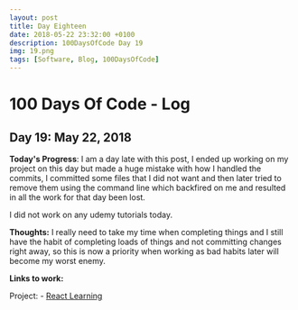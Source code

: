 ```yaml
---
layout: post
title: Day Eighteen
date: 2018-05-22 23:32:00 +0100
description: 100DaysOfCode Day 19
img: 19.png
tags: [Software, Blog, 100DaysOfCode]
---
```

# 100 Days Of Code - Log

## Day 19: May 22, 2018

**Today's Progress**: I am a day late with this post, I ended up working on my project on this day but made a huge mistake with how I handled the commits, I committed some files that I did not want and then later tried to remove them using the command line which backfired on me and resulted in all the work for that day been lost.

I did not work on any udemy tutorials today.

**Thoughts:** I really need to take my time when completing things and I still have the habit of completing loads of things and not committing changes right away, so this is now a priority when working as bad habits later will become my worst enemy.

**Links to work:**

Project: -
[React Learning](https://github.com/NathanScott85/react-learning)
